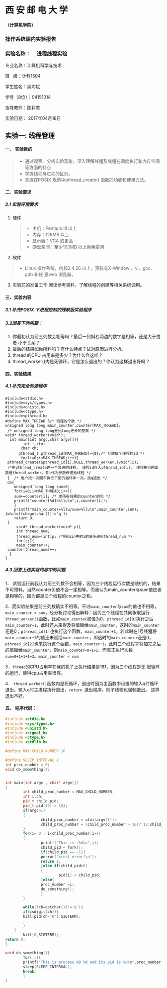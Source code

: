  # 西 安 邮 电 大 学
 **（计算机学院）**
 
### 操作系统课内实验报告

### 实验名称：      进程线程实验

专业名称：计算机科学与技术

班   级：计科1504

学生姓名：吴均斌

学号（8位）：04151014

指导教师：陈莉君


实验日期：           2017年04月18日






##  实验一: 线程管理    
####  一． 实验目的   
   >  * 通过观察、分析实验现象，深入理解线程及线程在调度执行和内存空间等方面的特点
   >  * 掌握线程与进程的区别。
   >   * 掌握在POSIX 规范中pthread_create() 函数的功能和使用方法。 
####  二．实验要求  
##### 2.1 实验环境要求 
1. 硬件  
	 > *  主机：Pentium III 以上
    > *  内存：128MB 以上
    > *  显示器：VGA 或更高
    > * 硬盘空间：至少100MB 以上剩余空间

2. 软件  
> * Linux 操作系统，内核2.4.26 以上，预装有X-Window 、vi、gcc、gdb 和任 意web 浏览器。 
3. 实验前的准备工作  阅读参考资料，了解线程的创建等相关系统调用。  
#### 三、实验内容   
##### 3.1 补充POSIX 下进程控制的残缺版实验程序 
##### 3.2回答下列问题：  
1. 你最初认为前三列数会相等吗？最后一列斜杠两边的数字是相等，还是大于或者  小于关系？  
2.  最后的结果如你所料吗？有什么特点？试对原因进行分析。  
3.  thread 的CPU 占用率是多少？为什么会这样？   
4.  thread_worker()内是死循环，它是怎么退出的？你认为这样退出好吗？
#### 四、实验结果    
##### 4.1 补充完全的源程序   
	#include<stdio.h>
	#include<sys/types.h> 
	#include<unistd.h>  
	#include<ctype.h> 
	#include<pthread.h>  
	#define MAX_THREAD 3/* 线程的个数 */  
	unsigned long long main_counter,counter[MAX_THREAD]; 
	 /* unsigned long long是比long还长的整数 */ 
	void* thread_worker(void*); 
	  int main(int argc,char argv[]){  
			int i,rtn;  
		   char ch;   
		  pthread_t pthread_id[MAX_THREAD]={0};/* 存放每个线程的id */  
		   for(i=0;i<MAX_THREAD;i++){ 
     pthread_create(&pthread_id[i],NULL,thread_worker,(void*)i);  
     /*用pthread_create建一个普通的线程， 线程id存入pthread_id[i]， 线程执行的函数是thread_worker，并i作为参数传递给线程 */  
     }  /* 用户按一次回车执行下面的循环体一次。按q退出 */  
     do{
        unsigned long long sum=0;
        for(i=0;i<MAX_THREAD;i++){    
        sum+=counter[i]; /* 求所有线程的counter的和 */
        printf("counter[%d]=%llu\n",i,counter[i]);  
        }
		printf("main_counter=%llu/sum=%llu\n",main_counter,sum);  }while((ch=getchar())!='q'); 
		return 0; 
	 }  
		 void* thread_worker(void* p){  
		 int thread_num;   
		 thread_num=(int)p; /*把main中的i的值传递给thread_num */  
		 for(;;){   
		 main_counter++;   
	 counter[thread_num]++;    
	  } 
	}
##### 4.3 回答上述实验内容中的问题  
 1． 试验运行前我认为前三列数不会相等，因为三个线程运行次数是随机的，结果不可预料，当然counter[i]值不会一定相等。而我认为main_counter与sum值应该是相等的。因为都是三个线程的counter之和。   

2．而实验结果是前三列数确实不相等。不过`main_counter`与`sum`的值也不相等，`main_counter < sum`，经分析讨论得出解释：因为三个线程在共同争取运行`thread_worker()`函数，比如`main_counter`初值为0，`pthread_id[0]`执行之后`main_counter+1`，此时还未来得及将值赋给`main_counter`，这时的`main_counter`还是0；`pthread_id[1]`也执行这个函数，`main_counter+1`，若此时在1号线程将`main_counter+1`的值还未赋给`main_counter`，即这时的`main_counter`还是0，`pthread_id[2]`也来执行这个函数，`main_counter+1`，此时三个线程才将加完之后的值赋给`main_counter`，则`main_counter=0+1=1`，而真正执行次数`sum=0+1+1+1=3`。`main_counter < sum` 

 3．`thread`的CPU占用率在我的机子上执行结果是181，因为三个线程是无
 限循环的运行，使得cpu占用率很高。   
 
4． `thread_worker()`函数内是死循环，退出时因为主函数中设置的输入q时循环退出。输入q时主进程执行退出，`return `退出程序，则子线程也强制退出。 这样退出不好。
#### 五、 程序代码：
```cpp
#include <stdio.h>
#include <sys/types.h>
#include <unistd.h>
#include <signal.h>
#include <ctype.h>
#include <stdlib.h>

#define MAX_CHILD_NUMBER 10

#define SLEEP_INTERVAL 2
int proc_number = 0;
void do_something();


int main(int argc , char* argv[])
{
        int child_proc_number = MAX_CHILD_NUMBER;
        int i,ch;
        pid_t child_pid;
        pid_t pid[10] = {0};
        if(argc>1)
        {
                child_proc_number = atoi(argv[1]);
                child_proc_number = (child_proc_number > 10)? 10:child_proc_number;
        }
        for(i= 0 ; i<child_proc_number;i++)
        {
                printf("This is :%d\n",i);
                child_pid = fork();
                if(child_pid == -1){
                perror("creat error!\n");
                return 1;
                }else if(child_pid>0)
                {
                        pid[i] = child_pid;
                }else{
                proc_number =i;
                do_something();
                }
        }

        while((ch=getchar())!='q'){
        if(isdigit(ch)){
        kill(pid[ch-'0'],SIGTERM);

        }
    }
        kill(0,SIGTERM);
return 0;
}

void do_something(){
        for(;;){
        printf("This is process NO %d and its pid is %d\n",proc_number,getpid());
        sleep(SLEEP_INTERVAL);
        break;
        }
}

```
